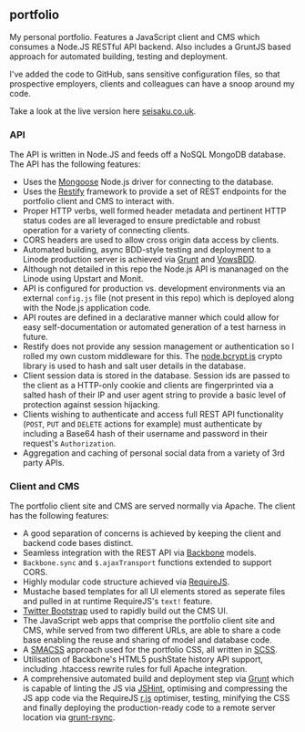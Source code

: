 ## portfolio

My personal portfolio. Features a JavaScript client and CMS which consumes a Node.JS RESTful API backend. Also includes a GruntJS based approach for automated building, testing and deployment.

I've added the code to GitHub, sans sensitive configuration files, so that prospective employers, clients and colleagues can have a snoop around my code.

Take a look at the live version here [seisaku.co.uk](http://seisaku.co.uk).

### API

The API is written in Node.JS and feeds off a NoSQL MongoDB database. The API has the following features:

- Uses the [Mongoose](http://mongoosejs.com/) Node.js driver for connecting to the database.
- Uses the [Restify](http://mcavage.github.com/node-restify/) framework to provide a set of REST endpoints for the portfolio client and CMS to interact with.
- Proper HTTP verbs, well formed header metadata and pertinent HTTP status codes are all leveraged to ensure predictable and robust operation for a variety of connecting clients.
- CORS headers are used to allow cross origin data access by clients.
- Automated building, async BDD-style testing and deployment to a Linode production server is achieved via [Grunt](http://gruntjs.com/) and [VowsBDD](http://vowsjs.org).
- Although not detailed in this repo the Node.js API is mananaged on the Linode using Upstart and Monit.
- API is configured for production vs. development environments via an external `config.js` file (not present in this repo) which is deployed along with the Node.js application code.
- API routes are defined in a declarative manner which could allow for easy self-documentation or automated generation of a test harness in future.
- Restify does not provide any session management or authentication so I rolled my own custom middleware for this. The [node.bcrypt.js](https://github.com/ncb000gt/node.bcrypt.js) crypto library is used to hash and salt user details in the database.
- Client session data is stored in the database. Session ids are passed to the client as a HTTP-only cookie and clients are fingerprinted via a salted hash of their IP and user agent string to provide a basic level of protection against session hijacking.
- Clients wishing to authenticate and access full REST API functionality (`POST`, `PUT` and `DELETE` actions for example) must authenticate by including a Base64 hash of their username and password in their request's `Authorization`.
- Aggregation and caching of personal social data from a variety of 3rd party APIs.

### Client and CMS

The portfolio client site and CMS are served normally via Apache. The client has the following features:

- A good separation of concerns is achieved by keeping the client and backend code bases distinct.
- Seamless integration with the REST API via [Backbone](http://backbonejs.org) models.
- `Backbone.sync` and `$.ajaxTransport` functions extended to support CORS.
- Highly modular code structure achieved via [RequireJS](http://requirejs.org).
- Mustache based templates for all UI elements stored as seperate files and pulled in at runtime RequireJS's `text!` feature.
- [Twitter Bootstrap](http://twitter.github.com/bootstrap/) used to rapidly build out the CMS UI.
- The JavaScript web apps that comprise the portfolio client site and CMS, while served from two different URLs, are able to share a code base enabling the reuse and sharing of model and database code.
- A [SMACSS](https://smacss.com) approach used for the portfolio CSS, all written in [SCSS](http://sass-lang.com).
- Utilisation of Backbone's HTML5 pushState history API support, including .htaccess rewrite rules for full Apache integration.
- A comprehensive automated build and deployment step via [Grunt](http://gruntjs.com/) which is capable of linting the JS via [JSHint](http://www.jshint.com), optimising and compressing the JS app code via the RequireJS [r.js](https://github.com/jrburke/r.js) optimiser, testing, minifying the CSS and finally deploying the production-ready code to a remote server location via [grunt-rsync](https://github.com/jedrichards/grunt-rsync).